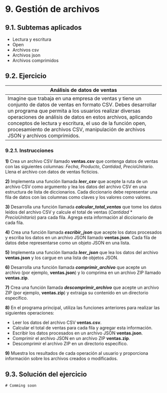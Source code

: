# 9. Gestión de archivos

## 9.1. Subtemas aplicados

- Lectura y escritura
- Open
- Archivos csv
- Archivos json
- Archivos comprimidos

## 9.2. Ejercicio

| Análisis de datos de ventas |
| ------------ |
| Imagine que trabaja en una empresa de ventas y tiene un conjunto de datos de ventas en formato CSV. Debes desarrollar un programa que permita a los usuarios realizar diversas operaciones de análisis de datos en estos archivos, aplicando conceptos de lectura y escritura, el uso de la función open, procesamiento de archivos CSV, manipulación de archivos JSON y archivos comprimidos. |

### 9.2.1. Instrucciones

**1)** Crea un archivo CSV llamado **ventas.csv** que contenga datos de ventas con las siguientes columnas: *Fecha*, *Producto*, *Cantidad*, *PrecioUnitario*. Llena el archivo con datos de ventas ficticios.

**2)** Implementa una función llamada ***leer_csv*** que acepte la ruta de un archivo CSV como argumento y lea los datos del archivo CSV en una estructura de lista de diccionarios. Cada diccionario debe representar una fila de datos con las columnas como claves y los valores como valores.

**3)** Desarrolla una función llamada ***calcular_total_ventas*** que tome los datos leídos del archivo CSV y calcule el total de ventas (*Cantidad* * *PrecioUnitario*) para cada fila. Agrega esta información al diccionario de cada fila.

**4)** Crea una función llamada ***escribir_json*** que acepte los datos procesados y escriba los datos en un archivo JSON llamado **ventas.json**. Cada fila de datos debe representarse como un objeto JSON en una lista.

**5)** Implementa una función llamada ***leer_json*** que lea los datos del archivo **ventas.json** y los cargue en una lista de objetos JSON.

**6)** Desarrolla una función llamada ***comprimir_archivo*** que acepte un archivo (por ejemplo, **ventas.json**) y lo comprima en un archivo ZIP llamado **ventas.zip**.

**7)** Crea una función llamada ***descomprimir_archivo*** que acepte un archivo ZIP (por ejemplo, **ventas.zip**) y extraiga su contenido en un directorio específico.

**8)** En el programa principal, utiliza las funciones anteriores para realizar las siguientes operaciones:
- Leer los datos del archivo CSV **ventas.csv**.
- Calcular el total de ventas para cada fila y agregar esta información.
- Escribir los datos procesados en un archivo JSON **ventas.json**.
- Comprimir el archivo JSON en un archivo ZIP **ventas.zip**.
- Descomprimir el archivo ZIP en un directorio específico.

**9)** Muestra los resultados de cada operación al usuario y proporciona información sobre los archivos creados o modificados.

## 9.3. Solución del ejercicio

    # Comming soon
